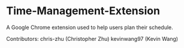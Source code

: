 # Time-Management-Extension

A Google Chrome extension used to help users plan their schedule.

Contributors:
chris-zhu (Christopher Zhu)
kevinwang97 (Kevin Wang)
